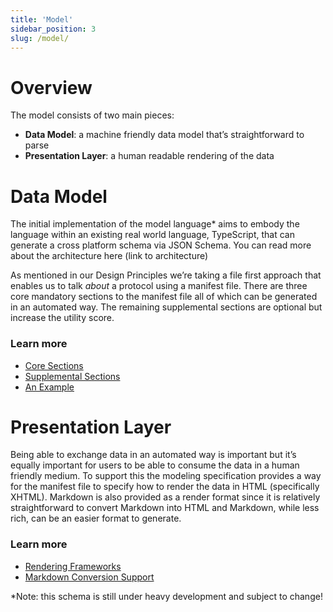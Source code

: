 ```yaml
---
title: 'Model'
sidebar_position: 3
slug: /model/
---
```


# Overview

The model consists of two main pieces:

- **Data Model**: a machine friendly data model that’s straightforward to parse
- **Presentation Layer**: a human readable rendering of the data

# Data Model

The initial implementation of the model language\* aims to embody the language within an existing real world language, TypeScript, that can generate a cross platform schema via JSON Schema. You can read more about the architecture here (link to architecture)

As mentioned in our Design Principles we’re taking a file first approach that enables us to talk _about_ a protocol using a manifest file. There are three core mandatory sections to the manifest file all of which can be generated in an automated way. The remaining supplemental sections are optional but increase the utility score.

### Learn more

- [Core Sections](/model/manifest/core-sections)
- [Supplemental Sections](/model/manifest/supplemental-sections)
- [An Example](/examples/pdf-yaml-example)

# Presentation Layer

Being able to exchange data in an automated way is important but it’s equally important for users to be able to consume the data in a human friendly medium. To support this the modeling specification provides a way for the manifest file to specify how to render the data in HTML (specifically XHTML). Markdown is also provided as a render format since it is relatively straightforward to convert Markdown into HTML and Markdown, while less rich, can be an easier format to generate.

### Learn more

- [Rendering Frameworks](/model/presentation/rendering-frameworks)
- [Markdown Conversion Support](/model/presentation/markdown-support)

\*Note: this schema is still under heavy development and subject to change!
